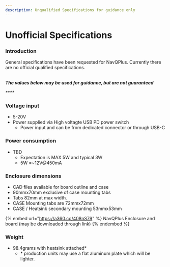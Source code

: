```yaml
---
description: Unqualified Specifications for guidance only
---
```


# Unofficial Specifications

### Introduction

General specifications have been requested for NavQPlus. Currently there are no official qualified specifications.&#x20;

\
_**The values below may be used for guidance, but are not guaranteed**_

_****_

### Voltage input&#x20;

* 5-20V&#x20;
* Power supplied via High voltagte USB PD power switch&#x20;
  * Power input and can be from dedicated connector or through USB-C

### Power consumption

* TBD&#x20;
  * Expectation is MAX 5W and typical 3W
  * 5W =\~12V@450mA

### Enclosure dimensions

* CAD files available for board outline and case
* 90mmx70mm exclusive of case mounting tabs
* Tabs 82mm at max width.
* CASE Mounting tabs are 72mmx72mm
* CASE / Heatsink secondary mounting 53mmx53mm&#x20;

{% embed url="https://a360.co/408nS79" %}
NavQPlus Enclosure and board (may be downloaded through link)
{% endembed %}

### Weight

* 98.4grams with heatsink attached\*
  * \* production units may use a flat aluminum plate which will be lighter.

